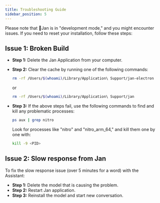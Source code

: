 ```yaml
---
title: Troubleshooting Guide
sidebar_position: 5
---
```


Please note that 👋Jan is in "development mode," and you might encounter issues. If you need to reset your installation, follow these steps:

## Issue 1: Broken Build
- **Step 1:** Delete the Jan Application from your computer.

- **Step 2:** Clear the cache by running one of the following commands:

    ```sh
    rm -rf /Users/$(whoami)/Library/Application\ Support/jan-electron
    ```

    or

    ```sh
    rm -rf /Users/$(whoami)/Library/Application\ Support/jan
    ```

- **Step 3:** If the above steps fail, use the following commands to find and kill any problematic processes:

    ```sh
    ps aux | grep nitro
    ```

    Look for processes like "nitro" and "nitro_arm_64," and kill them one by one with:

    ```sh
    kill -9 <PID>
    ```

## Issue 2: Slow response from Jan

To fix the slow response issue (over 5 minutes for a word) with the Assistant:

- **Step 1:** Delete the model that is causing the problem.
- **Step 2:** Restart Jan application.
- **Step 3:** Reinstall the model and start new conversation.
